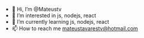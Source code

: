 - 👋 Hi, I’m @Mateustv
- 👀 I’m interested in js, nodejs, react
- 🌱 I’m currently learning js, nodejs, react
- 📫 How to reach me mateustavarestv@hotmail.com

<!---
Mateustv/Mateustv is a ✨ special ✨ repository because its `README.md` (this file) appears on your GitHub profile.
You can click the Preview link to take a look at your changes.
--->
